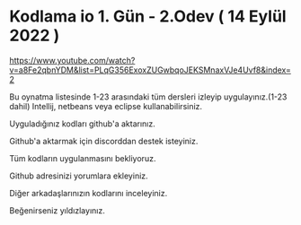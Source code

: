 # Kodlama io 1. Gün - 2.Odev ( 14 Eylül 2022 )
https://www.youtube.com/watch?v=a8Fe2qbnYDM&list=PLqG356ExoxZUGwbqoJEKSMnaxVJe4Uvf8&index=2

Bu oynatma listesinde 1-23 arasındaki tüm dersleri izleyip uygulayınız.(1-23 dahil) Intellij, netbeans veya eclipse kullanabilirsiniz.

Uyguladığınız kodları github'a aktarınız.

Github'a aktarmak için discorddan destek isteyiniz.

Tüm kodların uygulanmasını bekliyoruz.

Github adresinizi yorumlara ekleyiniz.

Diğer arkadaşlarınızın kodlarını inceleyiniz.

Beğenirseniz yıldızlayınız.
